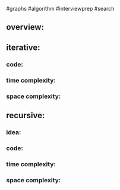#graphs
#algorithm 
#interviewprep 
#search
## overview: 
## iterative:

### code:

### time complexity:

### space complexity:

## recursive:
### idea:

### code:

### time complexity:

### space complexity: